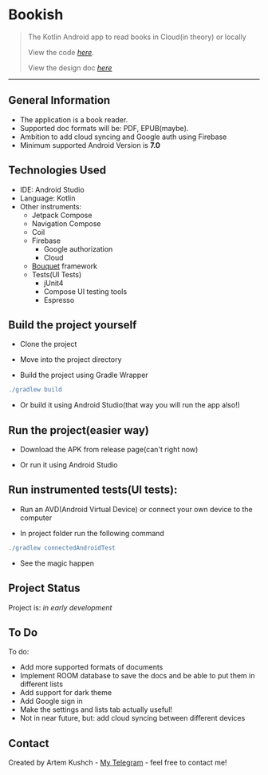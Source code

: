 # Bookish
> The Kotlin Android app to read books in Cloud(in theory) or locally
> 
> View the code [_here_](https://github.com/AKushch1337/Bookish/tree/master/app/src).
> 
> View the design doc [_here_](https://docs.google.com/document/d/1qnaJQZAas_YInUklZ8cCjC-hOtiTIzA8HYjtcKa0vN8/edit#)
-------------------------------
## General Information
- The application is a book reader. 
- Supported doc formats will be: PDF, EPUB(maybe).
- Ambition to add cloud syncing and Google auth using Firebase 
- Minimum supported Android Version is **7.0**



## Technologies Used
- IDE: Android Studio
- Language: Kotlin
- Other instruments:
   - Jetpack Compose
   - Navigation Compose
   - Coil
   - Firebase
      - Google authorization
      - Cloud
   - [Bouquet](https://github.com/GRizzi91/bouquet) framework
   - Tests(UI Tests)
      - jUnit4
      - Compose UI testing tools
      - Espresso

## Build the project yourself

- Clone the project

- Move into the project directory

- Build the project using Gradle Wrapper
 ```gradle
./gradlew build
``` 
- Or build it using Android Studio(that way you will run the app also!)

## Run the project(easier way)

- Download the APK from release page(can't right now)

- Or run it using Android Studio

## Run instrumented tests(UI tests):

- Run an AVD(Android Virtual Device) or connect your own device to the computer

- In project folder run the following command
```gradle
./gradlew connectedAndroidTest 
```
- See the magic happen


<!-- ## Screenshots
![Game screenshot](app/src/main/res/drawable/example1.png)
![Game screenshot](app/src/main/res/drawable/example2.png)

![Game screenshot](app/src/main/res/drawable/example3.png)
![Game screenshot](app/src/main/res/drawable/example4.png)
-->

## Project Status
Project is: _in early development_

## To Do

To do:
- Add more supported formats of documents
- Implement ROOM database to save the docs and be able to put them in different lists
- Add support for dark theme
- Add Google sign in
- Make the settings and lists tab actually useful!
- Not in near future, but: add cloud syncing between different devices

## Contact
Created by Artem Kushch - [My Telegram](https://telegram.me/omegalulist) - feel free to contact me!
